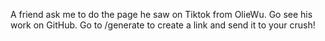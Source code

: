 A friend ask me to do the page he saw on Tiktok from OlieWu. Go see his work on GitHub.
Go to /generate to create a link and send it to your crush!
